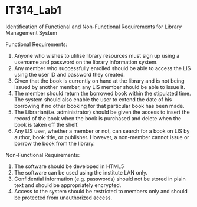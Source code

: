 # IT314_Lab1
Identification of Functional and Non-Functional Requirements for Library Management System

Functional Requirements: 

1) Anyone who wishes to utilise library resources must sign up using a username and password on the library information system.
2) Any member who successfully enrolled should be able to access the LIS using the user ID and password they created.
3) Given that the book is currently on hand at the library and is not being issued by another member, any LIS member should be able to issue it.
4) The member should return the borrowed book within the stipulated time. The system should also enable the user to extend the date of his borrowing if no other booking for that particular book has been made.
5) The Librarian(i.e. administrator) should be given the access to insert the record of the book when the book is purchased and delete when the book is taken off the shelf.
6) Any LIS user, whether a member or not, can search for a book on LIS by author, book title, or publisher. However, a non-member cannot issue or borrow the book from the library.



Non-Functional Requirements:

1) The software should be developed in HTML5 
2) The software can be used using the institute LAN only.
3) Confidential information (e.g. passwords) should not be stored in plain text and should be appropriately encrypted.
4) Access to the system should be restricted to members only and should be protected from unauthorized access.


